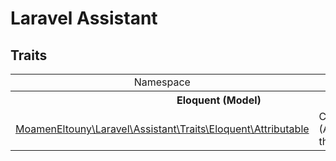 # Laravel Assistant

## Traits
<table>
    <tr>
        <td align="center">Namespace</td>
        <td align="center">Usage</td>
    </tr>
    <tr>
        <th colspan="2" align="center">Eloquent (Model)</th>
    </tr>
    <tr>
        <td>
            <a href="https://github.com/MoamenEltouny/laravel-assistant/blob/main/src/Traits/Eloquent/Attributable">
                MoamenEltouny\Laravel\Assistant\Traits\Eloquent\Attributable
            </a>
        </td>
        <td>
            Custom Attributes (Accessors/Mutators) through the code
        </td>
    </tr>
</table>